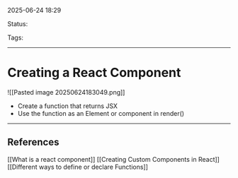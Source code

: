 
2025-06-24 18:29

Status:

Tags: 

---
# Creating a React Component
![[Pasted image 20250624183049.png]]
- Create  a function that returns JSX
- Use the function as an Element or component in render()


---
## References
[[What is a react component]]
[[Creating Custom Components in React]]
[[Different ways to define or declare Functions]]
